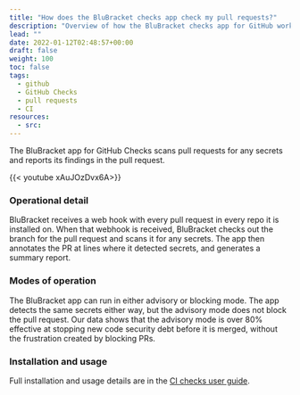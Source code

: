```yaml
---
title: "How does the BluBracket checks app check my pull requests?"
description: "Overview of how the BluBracket checks app for GitHub works."
lead: ""
date: 2022-01-12T02:48:57+00:00
draft: false
weight: 100
toc: false
tags:
  - github
  - GitHub Checks
  - pull requests
  - CI
resources:
  - src:
---
```


The BluBracket app for GitHub Checks scans pull requests for any secrets and reports its findings in the pull request.

{{< youtube xAuJOzDvx6A>}}

### Operational detail

BluBracket receives a web hook with every pull request in every repo it is installed on. When that webhook is received, BluBracket checks out the branch for the pull request and scans it for any secrets. The app then annotates the PR at lines where it detected secrets, and generates a summary report.

### Modes of operation

The BluBracket app can run in either advisory or blocking mode. The app detects the same secrets either way, but the advisory mode does not block the pull request. Our data shows that the advisory mode is over 80% effective at stopping new code security debt before it is merged, without the frustration created by blocking PRs.

### Installation and usage

Full installation and usage details are in the [CI checks user guide](/how-to/ci-checks/).